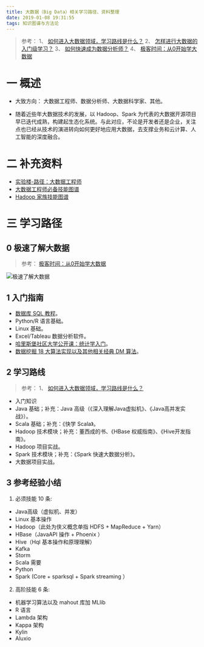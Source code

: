 ```yaml
---
title: 大数据（Big Data）相关学习路径、资料整理
date: 2019-01-08 19:31:55
tags: 知识图谱与方法论
---
```

> 参考：
1、 [如何进入大数据领域，学习路线是什么？](https://www.zhihu.com/question/35942305)
2、 [怎样进行大数据的入门级学习？](https://www.zhihu.com/question/24761255/answer/59803163)
3、 [如何快速成为数据分析师？](https://www.zhihu.com/question/29265587/answer/44010658)
4、 [极客时间：从0开始学大数据](https://time.geekbang.org/column/intro/133?utm_term=zeusNMTT8&utm_source=website&utm_medium=oschina&utm_campaign=133-onsell&utm_content=oschina5)

# 一 概述
- 大致方向：
大数据工程师、数据分析师、大数据科学家、其他。

- 随着近些年大数据技术的发展，以 Hadoop、Spark 为代表的大数据开源项目早已迭代成熟，构建起生态化系统。与此对应，不论是开发者还是企业，关注点也已经从技术的演进转向如何更好地应用大数据，去支撑业务和云计算、人工智能的深度融合。

# 二 补充资料
- [实验楼-路径：大数据工程师](https://www.shiyanlou.com/paths/2)
- [大数据工程师必备技能图谱](https://github.com/TeamStuQ/skill-map/blob/master/data/designbyStuQ/png-BigData-by-StuQ.png)
- [Hadoop 家族技能图谱](https://github.com/TeamStuQ/skill-map/blob/master/data/designbyStuQ/png-Hadoop-by-StuQ.png)

# 三 学习路径
## 0 极速了解大数据
> 参考：
[极客时间：从0开始学大数据](https://time.geekbang.org/column/intro/133?utm_term=zeusNMTT8&utm_source=website&utm_medium=oschina&utm_campaign=133-onsell&utm_content=oschina5)

![极速了解大数据](图1.PNG)

## 1 入门指南
- [数据库 SQL 教程](https://www.w3cschool.cn/sql/)。
- Python/R 语言基础。
- Linux 基础。
- Excel/Tableau 数据分析软件。
- [哈里斯堡社区大学公开课：统计学入门](http://open.163.com/special/opencourse/statistics.html)。
- [数据挖掘 18 大算法实现以及其他相关经典 DM 算法](https://github.com/linyiqun/DataMiningAlgorithm)。

## 2 学习路线
> 参考：
1、 [如何进入大数据领域，学习路线是什么？](https://www.zhihu.com/question/35942305)

- 入门知识
- Java 基础；补充：Java 高级（《深入理解Java虚拟机》、《Java高并发实战》）。
- Scala 基础；补充：《快学 Scala》。
- Hadoop 技术模块；补充：董西成的书、《HBase 权威指南》、《Hive开发指南》。
- Hadoop 项目实战。
- Spark 技术模块；补充：《Spark 快速大数据分析》。
- 大数据项目实战。

## 3 参考经验小结
1. 必须技能 10 条:
- Java高级（虚拟机、并发）
- Linux 基本操作
- Hadoop（此处为侠义概念单指 HDFS + MapReduce + Yarn）
- HBase（JavaAPI 操作 + Phoenix ）
- Hive（Hql 基本操作和原理理解）
- Kafka 
- Storm
- Scala 需要
- Python
- Spark (Core + sparksql + Spark streaming ）

2. 高阶技能 6 条:
- 机器学习算法以及 mahout 库加 MLlib
- R 语言
- Lambda 架构
- Kappa 架构
- Kylin
- Aluxio